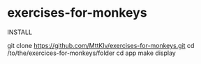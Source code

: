 exercises-for-monkeys
=====================

INSTALL 

git clone https://github.com/MttKlv/exercises-for-monkeys.git
cd /to/the/exercices-for-monkeys/folder
cd app
make
display
